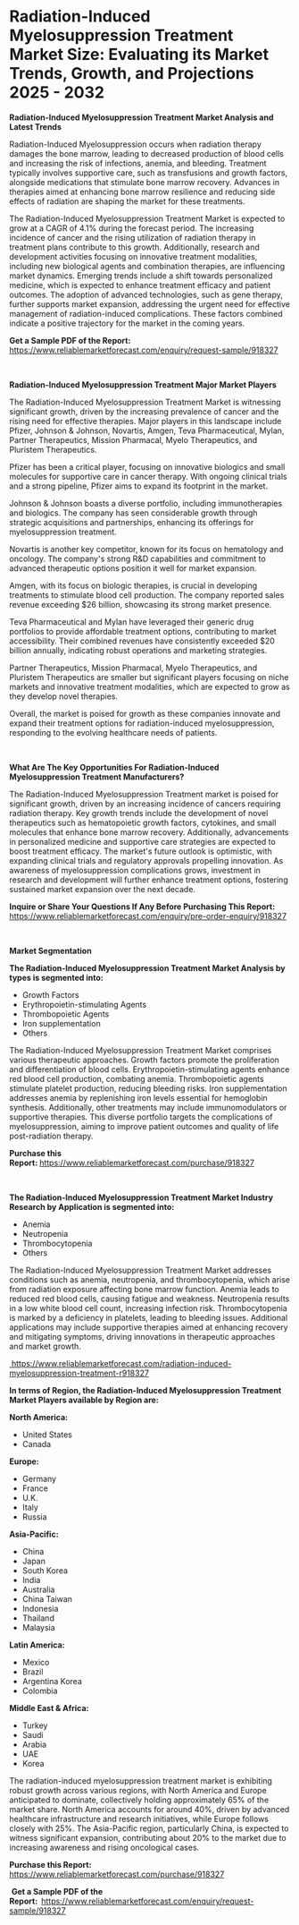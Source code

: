 <p><h1>Radiation-Induced Myelosuppression Treatment Market Size: Evaluating its Market Trends, Growth, and Projections 2025 - 2032</h1></p><p><strong>Radiation-Induced Myelosuppression Treatment Market Analysis and Latest Trends</strong></p>
<p><p>Radiation-Induced Myelosuppression occurs when radiation therapy damages the bone marrow, leading to decreased production of blood cells and increasing the risk of infections, anemia, and bleeding. Treatment typically involves supportive care, such as transfusions and growth factors, alongside medications that stimulate bone marrow recovery. Advances in therapies aimed at enhancing bone marrow resilience and reducing side effects of radiation are shaping the market for these treatments.</p><p>The Radiation-Induced Myelosuppression Treatment Market is expected to grow at a CAGR of 4.1% during the forecast period. The increasing incidence of cancer and the rising utilization of radiation therapy in treatment plans contribute to this growth. Additionally, research and development activities focusing on innovative treatment modalities, including new biological agents and combination therapies, are influencing market dynamics. Emerging trends include a shift towards personalized medicine, which is expected to enhance treatment efficacy and patient outcomes. The adoption of advanced technologies, such as gene therapy, further supports market expansion, addressing the urgent need for effective management of radiation-induced complications. These factors combined indicate a positive trajectory for the market in the coming years.</p></p>
<p><strong>Get a Sample PDF of the Report:&nbsp;</strong> <a href="https://www.reliablemarketforecast.com/enquiry/request-sample/918327?utm_campaign=1888&utm_medium=2&utm_source=Github&utm_content=ia&utm_term=13042025&utm_id=radiation-induced-myelosuppression-treatment">https://www.reliablemarketforecast.com/enquiry/request-sample/918327</a></p>
<p>&nbsp;</p>
<p><strong>Radiation-Induced Myelosuppression Treatment Major Market Players</strong></p>
<p><p>The Radiation-Induced Myelosuppression Treatment Market is witnessing significant growth, driven by the increasing prevalence of cancer and the rising need for effective therapies. Major players in this landscape include Pfizer, Johnson & Johnson, Novartis, Amgen, Teva Pharmaceutical, Mylan, Partner Therapeutics, Mission Pharmacal, Myelo Therapeutics, and Pluristem Therapeutics.</p><p>Pfizer has been a critical player, focusing on innovative biologics and small molecules for supportive care in cancer therapy. With ongoing clinical trials and a strong pipeline, Pfizer aims to expand its footprint in the market.</p><p>Johnson & Johnson boasts a diverse portfolio, including immunotherapies and biologics. The company has seen considerable growth through strategic acquisitions and partnerships, enhancing its offerings for myelosuppression treatment.</p><p>Novartis is another key competitor, known for its focus on hematology and oncology. The company's strong R&D capabilities and commitment to advanced therapeutic options position it well for market expansion.</p><p>Amgen, with its focus on biologic therapies, is crucial in developing treatments to stimulate blood cell production. The company reported sales revenue exceeding $26 billion, showcasing its strong market presence.</p><p>Teva Pharmaceutical and Mylan have leveraged their generic drug portfolios to provide affordable treatment options, contributing to market accessibility. Their combined revenues have consistently exceeded $20 billion annually, indicating robust operations and marketing strategies.</p><p>Partner Therapeutics, Mission Pharmacal, Myelo Therapeutics, and Pluristem Therapeutics are smaller but significant players focusing on niche markets and innovative treatment modalities, which are expected to grow as they develop novel therapies.</p><p>Overall, the market is poised for growth as these companies innovate and expand their treatment options for radiation-induced myelosuppression, responding to the evolving healthcare needs of patients.</p></p>
<p>&nbsp;</p>
<p><strong>What Are The Key Opportunities For Radiation-Induced Myelosuppression Treatment Manufacturers?</strong></p>
<p><p>The Radiation-Induced Myelosuppression Treatment market is poised for significant growth, driven by an increasing incidence of cancers requiring radiation therapy. Key growth trends include the development of novel therapeutics such as hematopoietic growth factors, cytokines, and small molecules that enhance bone marrow recovery. Additionally, advancements in personalized medicine and supportive care strategies are expected to boost treatment efficacy. The market's future outlook is optimistic, with expanding clinical trials and regulatory approvals propelling innovation. As awareness of myelosuppression complications grows, investment in research and development will further enhance treatment options, fostering sustained market expansion over the next decade.</p></p>
<p><strong>Inquire or Share Your Questions If Any Before Purchasing This Report:</strong> <a href="https://www.reliablemarketforecast.com/enquiry/pre-order-enquiry/918327?utm_campaign=1888&utm_medium=2&utm_source=Github&utm_content=ia&utm_term=13042025&utm_id=radiation-induced-myelosuppression-treatment">https://www.reliablemarketforecast.com/enquiry/pre-order-enquiry/918327</a></p>
<p>&nbsp;</p>
<p><strong>Market Segmentation</strong></p>
<p><strong>The Radiation-Induced Myelosuppression Treatment Market Analysis by types is segmented into:</strong></p>
<p><ul><li>Growth Factors</li><li>Erythropoietin-stimulating Agents</li><li>Thrombopoietic Agents</li><li>Iron supplementation</li><li>Others</li></ul></p>
<p><p>The Radiation-Induced Myelosuppression Treatment Market comprises various therapeutic approaches. Growth factors promote the proliferation and differentiation of blood cells. Erythropoietin-stimulating agents enhance red blood cell production, combating anemia. Thrombopoietic agents stimulate platelet production, reducing bleeding risks. Iron supplementation addresses anemia by replenishing iron levels essential for hemoglobin synthesis. Additionally, other treatments may include immunomodulators or supportive therapies. This diverse portfolio targets the complications of myelosuppression, aiming to improve patient outcomes and quality of life post-radiation therapy.</p></p>
<p><strong>Purchase this Report:&nbsp;</strong><a href="https://www.reliablemarketforecast.com/purchase/918327?utm_campaign=1888&utm_medium=2&utm_source=Github&utm_content=ia&utm_term=13042025&utm_id=radiation-induced-myelosuppression-treatment">https://www.reliablemarketforecast.com/purchase/918327</a></p>
<p>&nbsp;</p>
<p><strong>The Radiation-Induced Myelosuppression Treatment Market Industry Research by Application is segmented into:</strong></p>
<p><ul><li>Anemia</li><li>Neutropenia</li><li>Thrombocytopenia</li><li>Others</li></ul></p>
<p><p>The Radiation-Induced Myelosuppression Treatment Market addresses conditions such as anemia, neutropenia, and thrombocytopenia, which arise from radiation exposure affecting bone marrow function. Anemia leads to reduced red blood cells, causing fatigue and weakness. Neutropenia results in a low white blood cell count, increasing infection risk. Thrombocytopenia is marked by a deficiency in platelets, leading to bleeding issues. Additional applications may include supportive therapies aimed at enhancing recovery and mitigating symptoms, driving innovations in therapeutic approaches and market growth.</p></p>
<p><a href="https://www.reliablemarketforecast.com/radiation-induced-myelosuppression-treatment-r918327?utm_campaign=1888&utm_medium=2&utm_source=Github&utm_content=ia&utm_term=13042025&utm_id=radiation-induced-myelosuppression-treatment">&nbsp;https://www.reliablemarketforecast.com/radiation-induced-myelosuppression-treatment-r918327</a></p>
<p><strong>In terms of Region, the Radiation-Induced Myelosuppression Treatment Market Players available by Region are:</strong></p>
<p>
    <p> <strong> North America: </strong>
        <ul>
            <li>United States</li>
            <li>Canada</li>
        </ul>
        </p> 
    <p> <strong> Europe: </strong>
        <ul>
            <li>Germany</li>
            <li>France</li>
            <li>U.K.</li>
            <li>Italy</li>
            <li>Russia</li>
        </ul>
        </p> 
    <p> <strong> Asia-Pacific: </strong>
        <ul>
            <li>China</li>
            <li>Japan</li>
            <li>South Korea</li>
            <li>India</li>
            <li>Australia</li>
            <li>China Taiwan</li>
            <li>Indonesia</li>
            <li>Thailand</li>
            <li>Malaysia</li>
        </ul>
        </p> 
    <p> <strong> Latin America: </strong>
        <ul>
            <li>Mexico</li>
            <li>Brazil</li>
            <li>Argentina Korea</li>
            <li>Colombia</li>
        </ul>
        </p> 
    <p> <strong> Middle East & Africa: </strong>
        <ul>
            <li>Turkey</li>
            <li>Saudi</li>
            <li>Arabia</li>
            <li>UAE</li>
            <li>Korea</li>
        </ul>
    </p>
    </p>
<p><p>The radiation-induced myelosuppression treatment market is exhibiting robust growth across various regions, with North America and Europe anticipated to dominate, collectively holding approximately 65% of the market share. North America accounts for around 40%, driven by advanced healthcare infrastructure and research initiatives, while Europe follows closely with 25%. The Asia-Pacific region, particularly China, is expected to witness significant expansion, contributing about 20% to the market due to increasing awareness and rising oncological cases.</p></p>
<p><strong>Purchase this Report: </strong><a href="https://www.reliablemarketforecast.com/purchase/918327?utm_campaign=1888&utm_medium=2&utm_source=Github&utm_content=ia&utm_term=13042025&utm_id=radiation-induced-myelosuppression-treatment">https://www.reliablemarketforecast.com/purchase/918327</a></p>
<p>&nbsp;<strong>Get a Sample PDF of the Report:&nbsp;&nbsp;</strong><a href="https://www.reliablemarketforecast.com/enquiry/request-sample/918327?utm_campaign=1888&utm_medium=2&utm_source=Github&utm_content=ia&utm_term=13042025&utm_id=radiation-induced-myelosuppression-treatment">https://www.reliablemarketforecast.com/enquiry/request-sample/918327</a></p>
<p><strong></strong></p>
<p><p></p><p></p><p></p></p>